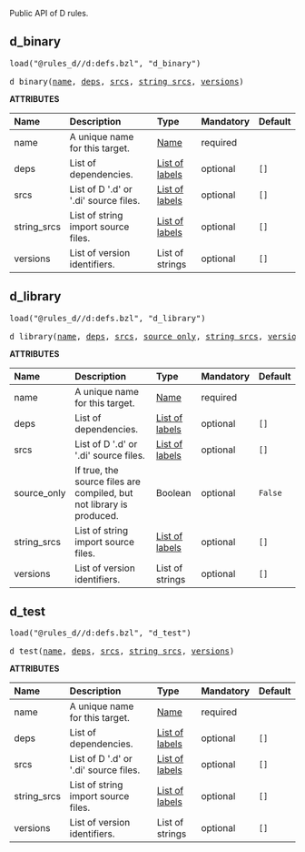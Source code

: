 <!-- Generated with Stardoc: http://skydoc.bazel.build -->

Public API of D rules.

<a id="d_binary"></a>

## d_binary

<pre>
load("@rules_d//d:defs.bzl", "d_binary")

d_binary(<a href="#d_binary-name">name</a>, <a href="#d_binary-deps">deps</a>, <a href="#d_binary-srcs">srcs</a>, <a href="#d_binary-string_srcs">string_srcs</a>, <a href="#d_binary-versions">versions</a>)
</pre>



**ATTRIBUTES**


| Name  | Description | Type | Mandatory | Default |
| :------------- | :------------- | :------------- | :------------- | :------------- |
| <a id="d_binary-name"></a>name |  A unique name for this target.   | <a href="https://bazel.build/concepts/labels#target-names">Name</a> | required |  |
| <a id="d_binary-deps"></a>deps |  List of dependencies.   | <a href="https://bazel.build/concepts/labels">List of labels</a> | optional |  `[]`  |
| <a id="d_binary-srcs"></a>srcs |  List of D '.d' or '.di' source files.   | <a href="https://bazel.build/concepts/labels">List of labels</a> | optional |  `[]`  |
| <a id="d_binary-string_srcs"></a>string_srcs |  List of string import source files.   | <a href="https://bazel.build/concepts/labels">List of labels</a> | optional |  `[]`  |
| <a id="d_binary-versions"></a>versions |  List of version identifiers.   | List of strings | optional |  `[]`  |


<a id="d_library"></a>

## d_library

<pre>
load("@rules_d//d:defs.bzl", "d_library")

d_library(<a href="#d_library-name">name</a>, <a href="#d_library-deps">deps</a>, <a href="#d_library-srcs">srcs</a>, <a href="#d_library-source_only">source_only</a>, <a href="#d_library-string_srcs">string_srcs</a>, <a href="#d_library-versions">versions</a>)
</pre>



**ATTRIBUTES**


| Name  | Description | Type | Mandatory | Default |
| :------------- | :------------- | :------------- | :------------- | :------------- |
| <a id="d_library-name"></a>name |  A unique name for this target.   | <a href="https://bazel.build/concepts/labels#target-names">Name</a> | required |  |
| <a id="d_library-deps"></a>deps |  List of dependencies.   | <a href="https://bazel.build/concepts/labels">List of labels</a> | optional |  `[]`  |
| <a id="d_library-srcs"></a>srcs |  List of D '.d' or '.di' source files.   | <a href="https://bazel.build/concepts/labels">List of labels</a> | optional |  `[]`  |
| <a id="d_library-source_only"></a>source_only |  If true, the source files are compiled, but not library is produced.   | Boolean | optional |  `False`  |
| <a id="d_library-string_srcs"></a>string_srcs |  List of string import source files.   | <a href="https://bazel.build/concepts/labels">List of labels</a> | optional |  `[]`  |
| <a id="d_library-versions"></a>versions |  List of version identifiers.   | List of strings | optional |  `[]`  |


<a id="d_test"></a>

## d_test

<pre>
load("@rules_d//d:defs.bzl", "d_test")

d_test(<a href="#d_test-name">name</a>, <a href="#d_test-deps">deps</a>, <a href="#d_test-srcs">srcs</a>, <a href="#d_test-string_srcs">string_srcs</a>, <a href="#d_test-versions">versions</a>)
</pre>



**ATTRIBUTES**


| Name  | Description | Type | Mandatory | Default |
| :------------- | :------------- | :------------- | :------------- | :------------- |
| <a id="d_test-name"></a>name |  A unique name for this target.   | <a href="https://bazel.build/concepts/labels#target-names">Name</a> | required |  |
| <a id="d_test-deps"></a>deps |  List of dependencies.   | <a href="https://bazel.build/concepts/labels">List of labels</a> | optional |  `[]`  |
| <a id="d_test-srcs"></a>srcs |  List of D '.d' or '.di' source files.   | <a href="https://bazel.build/concepts/labels">List of labels</a> | optional |  `[]`  |
| <a id="d_test-string_srcs"></a>string_srcs |  List of string import source files.   | <a href="https://bazel.build/concepts/labels">List of labels</a> | optional |  `[]`  |
| <a id="d_test-versions"></a>versions |  List of version identifiers.   | List of strings | optional |  `[]`  |


